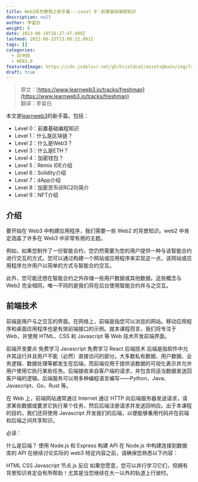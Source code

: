 ```yaml
---
title: Web3系列教程之新手篇---Level 0：前置基础编程知识
description: null
author: 李留白
weight: 0
date: 2022-06-19T16:27:47.998Z
lastmod: 2022-06-25T13:00:22.091Z
tags: []
categories:
  - 区块链
  - WEB3.0
featuredImage: https://cdn.jsdelivr.net/gh/hicoldcat/assets@main/img/freshman.png
draft: true
---
```


> 原文：[https://www.learnweb3.io/tracks/freshman](https://www.learnweb3.io/tracks/freshman)<br/>
> 翻译：李留白

本文是[learnweb3](https://www.learnweb3.io/)的新手篇，包括：
- Level 0：前置基础编程知识
- Level 1：什么是区块链？
- Level 2：什么是Web3？
- Level 3：什么是ETH？
- Level 4：加密钱包？
- Level 5：Remix IDE介绍
- Level 6：Solidity介绍
- Level 7：dApp介绍
- Level 8：加密货币(ERC20)简介
- Level 9：NFT介绍

## 介绍
要开始在 Web3 中构建应用程序，我们需要一些 Web2 的背景知识。web2 中肯定涵盖了许多在 Web3 中非常有用的主题。

例如，如果您制作了一份智能合约，您仍然需要为您的用户提供一种与该智能合约进行交互的方式。您可以通过构建一个网站或应用程序来实现这一点，该网站或应用程序允许用户以简单的方式与智能合约交互。

此外，您可能还想在智能合约之外存储一些用户数据或其他数据。这些概念与 Web2 完全相同，唯一不同的是我们将在后台使用智能合约并与之交互。

## 前端技术
前端是用户与之交互的界面。在网络上，前端是指您可以浏览的网站。移动应用程序和桌面应用程序也是有效前端接口的示例。就本课程而言，我们将专注于 Web，并使用 HTML、CSS 和 Javascript 等 Web 技术开发前端界面。

前端开发要点
免费学习 Javascript
免费学习 React
后端技术
后端是指软件中允许其运行并且用户不能（必然）直接访问的部分。大多数私有数据、用户数据、业务逻辑、数据处理等都发生在后端，而前端仅用于提供该数据的可视化表示并允许用户使用它执行某些任务。后端接收来自客户端的请求，并包含将适当数据发送回客户端的逻辑。后端服务可以用多种编程语言编写——Python、Java、Javascript、Go、Rust 等。

在 Web 上，前端网站通常通过 Internet 通过 HTTP 向后端服务器发送请求，请求某些数据或要求它执行某个任务，然后后端注册请求并发送回响应。出于本课程的目的，我们还将使用 Javascript 开发我们的后端，以便能够重用代码并在前端和后端之间共享知识。

必读：

什么是后端？
使用 Node.js 和 Express 构建 API
在 Node.js 中构建连接到数据库的 API
在继续讨论实际的 web3 特定内容之前，请确保您熟悉以下内容：

HTML
CSS
Javascript
节点.js
反应
如果您愿意，您可以并行学习它们，但拥有背景知识肯定会有所帮助！尤其是当您继续在大一以外的轨道上行驶时。
